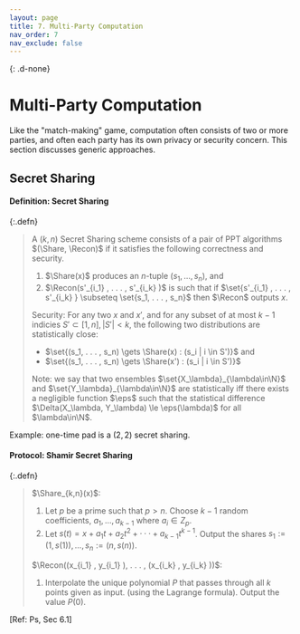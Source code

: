 ```yaml
---
layout: page
title: 7. Multi-Party Computation
nav_order: 7
nav_exclude: false
---
```


$$
\newcommand{\Enc}{\mathsf{Enc}}
\newcommand{\Dec}{\mathsf{Dec}}
\newcommand{\LWE}{\mathsf{LWE}}
\newcommand{\Add}{\mathsf{Add}}
\newcommand{\Mul}{\mathsf{Mul}}
\newcommand{\Eval}{\mathsf{Eval}}
\newcommand{\Query}{\mathsf{Query}}
\newcommand{\Resp}{\mathsf{Resp}}
\newcommand{\ek}{\mathsf{ek}}
\newcommand{\st}{\mathsf{st}}
\newcommand{\norm}[1]{\| #1 \|}
$$
{: .d-none}

Multi-Party Computation
=====================

Like the "match-making" game, computation often consists of two or more parties,
and often each party has its own privacy or security concern.
This section discusses generic approaches.

Secret Sharing
--------------

#### **Definition**: Secret Sharing

{:.defn}
> A $(k, n)$ Secret Sharing scheme consists of a pair of PPT algorithms 
> $(\Share, \Recon)$ if it satisfies the following correctness and security.
> 
> 1. $\Share(x)$ produces an $n$-tuple $(s_1, . . . , s_n)$, and
> 2. $\Recon(s'_{i_1} , . . . , s'_{i_k} )$ is such that 
>    if $\set{s'_{i_1} , . . . , s'_{i_k} } \subseteq \set{s_1, . . . , s_n}$ then $\Recon$ outputs $x$.
> 
> Security: For any two $x$ and $x'$, and for any subset of at most $k-1$ indicies 
> $S' \subset [1, n], |S'| < k$, the following two distributions are statistically close:
> 
> - $\set{(s_1, . . . , s_n) \gets \Share(x) : (s_i | i \in S')}$ and 
> - $\set{(s_1, . . . , s_n) \gets \Share(x') : (s_i | i \in S')}$
> 
> Note: we say that two ensembles $\set{X_\lambda}_{\lambda\in\N}$ and $\set{Y_\lambda}_{\lambda\in\N}$ are statistically
> iff there exists a negligible function $\eps$ such that 
> the statistical difference $\Delta(X_\lambda, Y_\lambda) \le \eps(\lambda)$ for all $\lambda\in\N$.

Example:
one-time pad is a $(2,2)$ secret sharing.

#### **Protocol**: Shamir Secret Sharing

{:.defn}
> $\Share_{k,n}(x)$:
> 
> 1. Let $p$ be a prime such that $p \gt n$. Choose $k - 1$ random coefficients, $a_1, . . . , a_{k−1}$ where $a_i \in Z_p$. 
> 2. Let $s(t) = x + a_1 t + a_2t^2 + · · · + a_{k-1}t^{k-1}$. Output the shares $s_1:=(1,s(1)), . . . , s_n := (n,s(n))$.
> 
> $\Recon((x_{i_1} , y_{i_1} ), . . . , (x_{i_k} , y_{i_k} ))$: 
> 
> 1. Interpolate the unique polynomial $P$ that passes through all $k$ points given as input.
>    (using the Lagrange formula). Output the value $P(0)$.

[Ref: Ps, Sec 6.1]
